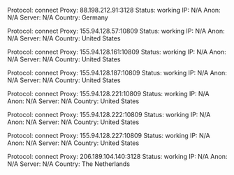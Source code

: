 Protocol: connect
Proxy: 88.198.212.91:3128
Status: working
IP: N/A
Anon: N/A
Server: N/A
Country: Germany

Protocol: connect
Proxy: 155.94.128.57:10809
Status: working
IP: N/A
Anon: N/A
Server: N/A
Country: United States

Protocol: connect
Proxy: 155.94.128.161:10809
Status: working
IP: N/A
Anon: N/A
Server: N/A
Country: United States

Protocol: connect
Proxy: 155.94.128.187:10809
Status: working
IP: N/A
Anon: N/A
Server: N/A
Country: United States

Protocol: connect
Proxy: 155.94.128.221:10809
Status: working
IP: N/A
Anon: N/A
Server: N/A
Country: United States

Protocol: connect
Proxy: 155.94.128.222:10809
Status: working
IP: N/A
Anon: N/A
Server: N/A
Country: United States

Protocol: connect
Proxy: 155.94.128.227:10809
Status: working
IP: N/A
Anon: N/A
Server: N/A
Country: United States

Protocol: connect
Proxy: 206.189.104.140:3128
Status: working
IP: N/A
Anon: N/A
Server: N/A
Country: The Netherlands

